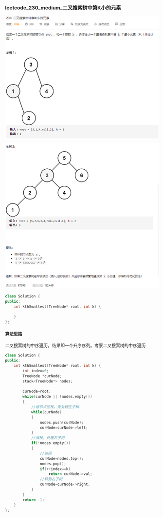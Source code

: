 ### leetcode_230_medium_二叉搜索树中第K小的元素

![image-20210323175055106](leetcode_230_medium_二叉搜索树中第K小的元素.assets/image-20210323175055106.png)

![image-20210323175106381](leetcode_230_medium_二叉搜索树中第K小的元素.assets/image-20210323175106381.png)

```c++
class Solution {
public:
    int kthSmallest(TreeNode* root, int k) {

    }
};
```

#### 算法思路

二叉搜索树的中序遍历，结果即一个升序序列。考察二叉搜索树的中序遍历

```c++
class Solution {
public:
    int kthSmallest(TreeNode* root, int k) {
        int index=0;
        TreeNode *curNode;
        stack<TreeNode*> nodes;

        curNode=root;
        while(curNode || !nodes.empty())
        {
            //根节点压栈，先处理左子树
            while(curNode)
            {
                nodes.push(curNode);
                curNode=curNode->left;
            }
            //弹栈，处理右子树
            if(!nodes.empty())
            {
                //访问
                curNode=nodes.top();
                nodes.pop();
                if(++index==k)
                    return curNode->val;
                //转到右子树
                curNode=curNode->right;
            }
        }
        return -1;
    }
};
```

